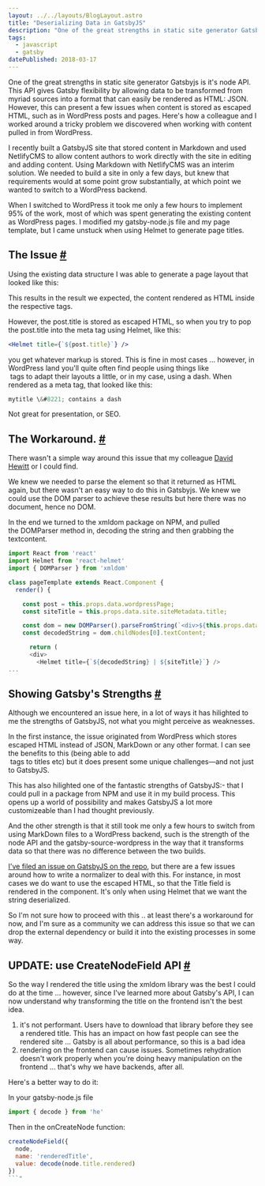 ```yaml
---
layout: ../../layouts/BlogLayout.astro
title: "Deserializing Data in GatsbyJS"
description: "One of the great strengths in static site generator Gatsbyjs is the node API but it can present a few issues in certain circumstances when content is stored as escaped HTML, such as in WordPress posts and pages. Here's how we recently dealt with this issue when using react-helmet."
tags: 
  - javascript
  - gatsby
datePublished: 2018-03-17
---
```

One of the great strengths in static site generator Gatsbyjs is it's node API. This API gives Gatsby flexibility by allowing data to be transformed from myriad sources into a format that can easily be rendered as HTML: JSON. However, this can present a few issues when content is stored as escaped HTML, such as in WordPress posts and pages. Here's how a colleague and I worked around a tricky problem we discovered when working with content pulled in from WordPress.

I recently built a GatsbyJS site that stored content in Markdown and used NetlifyCMS to allow content authors to work directly with the site in editing and adding content. Using Markdown with NetlifyCMS was an interim solution. We needed to build a site in only a few days, but knew that requirements would at some point grow substantially, at which point we wanted to switch to a WordPress backend.

When I switched to WordPress it took me only a few hours to implement 95% of the work, most of which was spent generating the existing content as WordPress pages. I modified my gatsby-node.js file and my page template, but I came unstuck when using Helmet to generate page titles.

## The Issue [#](https://deliciousreverie.co.uk/posts/deserializing-data-in-gatsbyjs/#the-issue)

Using the existing data structure I was able to generate a page layout that looked like this:

This results in the result we expected, the content rendered as HTML inside the respective tags.

However, the post.title is stored as escaped HTML, so when you try to pop the post.title into the meta tag using Helmet, like this:

```jsx
<Helmet title={`${post.title}`} />
```

you get whatever markup is stored. This is fine in most cases ... however, in WordPress land you'll quite often find people using things like <br> tags to adapt their layouts a little, or in my case, using a dash. When rendered as a meta tag, that looked like this:

```javascript
mytitle \&#8221; contains a dash
```

Not great for presentation, or SEO.

## The Workaround. [#](https://deliciousreverie.co.uk/posts/deserializing-data-in-gatsbyjs/#the-workaround.)

There wasn't a simple way around this issue that my colleague [David Hewitt](https://twitter.com/Mosh1e) or I could find.

We knew we needed to parse the element so that it returned as HTML again, but there wasn't an easy way to do this in Gatsbyjs. We knew we could use the DOM parser to achieve these results but here there was no document, hence no DOM.

In the end we turned to the xmldom package on NPM, and pulled the DOMParser method in, decoding the string and then grabbing the textcontent.

```javascript
import React from 'react'
import Helmet from 'react-helmet'
import { DOMParser } from 'xmldom'

class pageTemplate extends React.Component {
  render() {

    const post = this.props.data.wordpressPage;
    const siteTitle = this.props.data.site.siteMetadata.title;

    const dom = new DOMParser().parseFromString(`<div>${this.props.data.wordpressPage.title}</div>`);
    const decodedString = dom.childNodes[0].textContent;

      return (
      <div>
        <Helmet title={`${decodedString} | ${siteTitle}`} />
...
```

## Showing Gatsby's Strengths [#](https://deliciousreverie.co.uk/posts/deserializing-data-in-gatsbyjs/#showing-gatsby's-strengths)

Although we encountered an issue here, in a lot of ways it has hilighted to me the strengths of GatsbyJS, not what you might perceive as weaknesses.

In the first instance, the issue originated from WordPress which stores escaped HTML instead of JSON, MarkDown or any other format. I can see the benefits to this (being able to add <br> tags to titles etc) but it does present some unique challenges—and not just to GatsbyJS.

This has also hilighted one of the fantastic strengths of GatsbyJS:- that I could pull in a package from NPM and use it in my build process. This opens up a world of possibility and makes GatsbyJS a lot more customizeable than I had thought previously.

And the other strength is that it still took me only a few hours to switch from using MarkDown files to a WordPress backend, such is the strength of the node API and the gatsby-source-wordpress in the way that it transforms data so that there was no difference between the two builds.

[I've filed an issue on GatsbyJS on the repo](https://github.com/gatsbyjs/gatsby/issues/4543), but there are a few issues around how to write a normalizer to deal with this. For instance, in most cases we do want to use the escaped HTML, so that the Title field is rendered in the component. It's only when using Helmet that we want the string deserialized.

So I'm not sure how to proceed with this .. at least there's a workaround for now, and I'm sure as a community we can address this issue so that we can drop the external dependency or build it into the existing processes in some way.

## UPDATE: use CreateNodeField API [#](https://deliciousreverie.co.uk/posts/deserializing-data-in-gatsbyjs/#update:-use-createnodefield-api)

So the way I rendered the title using the xmldom library was the best I could do at the time ... however, since I've learned more about Gatsby's API, I can now understand why transforming the title on the frontend isn't the best idea.

1.  it's not performant. Users have to download that library before they see a rendered title. This has an impact on how fast people can see the rendered site ... Gatsby is all about performance, so this is a bad idea
2.  rendering on the frontend can cause issues. Sometimes rehydration doesn't work properly when you're doing heavy manipulation on the frontend ... that's why we have backends, after all.

Here's a better way to do it:

In your gatsby-node.js file

```javascript
import { decode } from 'he'
```

Then in the onCreateNode function:

```javascript
createNodeField({
  node,
  name: 'renderedTitle',
  value: decode(node.title.rendered)
})
```"